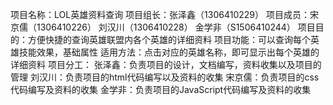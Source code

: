 项目名称：LOL英雄资料查询
项目组长：张泽鑫（1306410229）
项目成员：宋京儒（1306410226）
          刘汉川（1306410228）
          金学非（S1506410244）
项目目的：方便快捷的查询英雄联盟内各个英雄的详细资料
项目功能：可以查询每个英雄技能效果，基础属性
适用方法：点击对应的英雄名称，即可显示出每个英雄的详细资料
项目分工：
         张泽鑫：负责项目的设计，文档编写，资料收集以及项目的管理
         刘汉川：负责项目的html代码编写以及资料的收集
         宋京儒：负责项目的css代码编写及资料的收集
         金学非：负责项目的JavaScript代码编写及资料的收集
